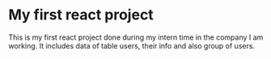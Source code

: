 # My first react project
This is my first react project done during my intern time in the company I am working. It includes data of table users, their info and also group of users.
